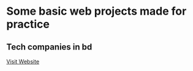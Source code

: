 # Some basic web projects made for practice
## Tech companies in bd
[Visit Website](https://mmmim24.github.io/web/tcb)

